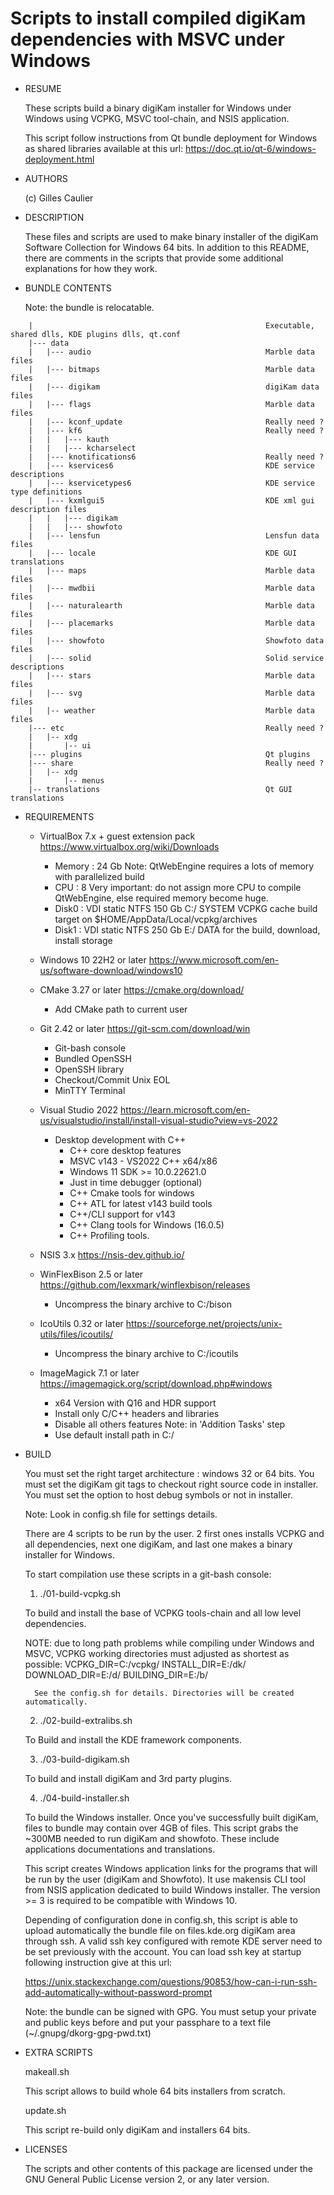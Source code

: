 Scripts to install compiled digiKam dependencies with MSVC under Windows
========================================================================

* RESUME

    These scripts build a binary digiKam installer for Windows under Windows using VCPKG, MSVC tool-chain,
    and NSIS application.

    This script follow instructions from Qt bundle deployment for Windows as shared libraries
    available at this url: https://doc.qt.io/qt-6/windows-deployment.html

* AUTHORS

    (c) Gilles Caulier <caulier dot gilles at gmail dot com>

* DESCRIPTION

    These files and scripts are used to make binary installer of the digiKam
    Software Collection for Windows 64 bits. In addition to this README,
    there are comments in the scripts that provide some additional explanations for
    how they work.

* BUNDLE CONTENTS

    Note: the bundle is relocatable.

```
    |                                                    Executable, shared dlls, KDE plugins dlls, qt.conf
    |--- data
    |   |--- audio                                       Marble data files
    |   |--- bitmaps                                     Marble data files
    |   |--- digikam                                     digiKam data files
    |   |--- flags                                       Marble data files
    |   |--- kconf_update                                Really need ?
    |   |--- kf6                                         Really need ?
    |   |   |--- kauth
    |   |   |--- kcharselect
    |   |--- knotifications6                             Really need ?
    |   |--- kservices6                                  KDE service descriptions
    |   |--- kservicetypes6                              KDE service type definitions
    |   |--- kxmlgui5                                    KDE xml gui description files
    |   |   |--- digikam
    |   |   |--- showfoto
    |   |--- lensfun                                     Lensfun data files
    |   |--- locale                                      KDE GUI translations
    |   |--- maps                                        Marble data files
    |   |--- mwdbii                                      Marble data files
    |   |--- naturalearth                                Marble data files
    |   |--- placemarks                                  Marble data files
    |   |--- showfoto                                    Showfoto data files
    |   |--- solid                                       Solid service descriptions
    |   |--- stars                                       Marble data files
    |   |--- svg                                         Marble data files
    |   |-- weather                                      Marble data files
    |--- etc                                             Really need ?
    |   |-- xdg
    |       |-- ui
    |--- plugins                                         Qt plugins
    |--- share                                           Really need ?
    |   |-- xdg
    |       |-- menus
    |-- translations                                     Qt GUI translations
```

* REQUIREMENTS

    - VirtualBox 7.x + guest extension pack             https://www.virtualbox.org/wiki/Downloads
        + Memory : 24 Gb                                Note: QtWebEngine requires a lots of memory with parallelized build
        + CPU    : 8                                    Very important: do not assign more CPU to compile QtWebEngine, else required memory become huge.
        + Disk0  : VDI static NTFS 150 Gb               C:/ SYSTEM VCPKG cache build target on $HOME/AppData/Local/vcpkg/archives
        + Disk1  : VDI static NTFS 250 Gb               E:/ DATA   for the build, download, install storage

    - Windows 10 22H2 or later                          https://www.microsoft.com/en-us/software-download/windows10

    - CMake 3.27 or later                               https://cmake.org/download/
        + Add CMake path to current user

    - Git 2.42 or later                                 https://git-scm.com/download/win
        + Git-bash console
        + Bundled OpenSSH
        + OpenSSH library
        + Checkout/Commit Unix EOL
        + MinTTY Terminal

    - Visual Studio 2022                                https://learn.microsoft.com/en-us/visualstudio/install/install-visual-studio?view=vs-2022
        + Desktop development with C++
            + C++ core desktop features
            + MSVC v143 - VS2022 C++ x64/x86
            + Windows 11 SDK >= 10.0.22621.0
            + Just in time debugger                     (optional)
            + C++ Cmake tools for windows
            + C++ ATL for latest v143 build tools
            + C++/CLI support for v143
            + C++ Clang tools for Windows (16.0.5)
            + C++ Profiling tools.

    - NSIS 3.x                                          https://nsis-dev.github.io/

    - WinFlexBison 2.5 or later                         https://github.com/lexxmark/winflexbison/releases
        + Uncompress the binary archive to C:/bison

    - IcoUtils 0.32 or later                            https://sourceforge.net/projects/unix-utils/files/icoutils/
        + Uncompress the binary archive to C:/icoutils

    - ImageMagick 7.1 or later                          https://imagemagick.org/script/download.php#windows
        + x64 Version with Q16 and HDR support
        + Install only C/C++ headers and libraries
        + Disable all others features                   Note: in 'Addition Tasks' step
        + Use default install path in C:/

* BUILD

    You must set the right target architecture : windows 32 or 64 bits.
    You must set the digiKam git tags to checkout right source code in installer.
    You must set the option to host debug symbols or not in installer.

    Note: Look in config.sh file for settings details.

    There are 4 scripts to be run by the user. 2 first ones installs
    VCPKG and all dependencies, next one digiKam, and last one makes a
    binary installer for Windows.

    To start compilation use these scripts in a git-bash console:

    1) ./01-build-vcpkg.sh

    To build and install the base of VCPKG tools-chain and all low level dependencies.

    NOTE: due to long path problems while compiling under Windows and MSVC, VCPKG working directories must adjusted as shortest as possible:
        VCPKG_DIR=C:/vcpkg/
        INSTALL_DIR=E:/dk/
        DOWNLOAD_DIR=E:/d/
        BUILDING_DIR=E:/b/

        See the config.sh for details. Directories will be created automatically.

    2) ./02-build-extralibs.sh

    To Build and install the KDE framework components.

    3) ./03-build-digikam.sh

    To build and install digiKam and 3rd party plugins.

    4) ./04-build-installer.sh

    To build the Windows installer. Once you've successfully built digiKam, files to bundle may contain over 4GB of files.
    This script grabs the ~300MB needed to run digiKam and showfoto.
    These include applications documentations and translations.

    This script creates Windows application links for the programs that will
    be run by the user (digiKam and Showfoto). It use makensis CLI tool from NSIS
    application dedicated to build Windows installer.
    The version >= 3 is required to be compatible with Windows 10.

    Depending of configuration done in config.sh, this script is able to upload automatically
    the bundle file on files.kde.org digiKam area through ssh. A valid ssh key configured
    with remote KDE server need to be set previously with the account. You can load ssh key
    at startup following instruction give at this url:

    https://unix.stackexchange.com/questions/90853/how-can-i-run-ssh-add-automatically-without-password-prompt

    Note: the bundle can be signed with GPG. You must setup your private and public keys before
    and put your passphare to a text file (~/.gnupg/dkorg-gpg-pwd.txt)

* EXTRA SCRIPTS

    makeall.sh

    This script allows to build whole 64 bits installers from scratch.

    update.sh

    This script re-build only digiKam and installers 64 bits.


* LICENSES

    The scripts and other contents of this package are licensed
    under the GNU General Public License version 2, or any later version.

